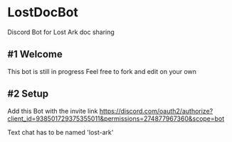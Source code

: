 # LostDocBot
Discord Bot for Lost Ark doc sharing

## #1 Welcome
This bot is still in progress
Feel free to fork and edit on your own

## #2 Setup
Add this Bot with the invite link
https://discord.com/oauth2/authorize?client_id=938501729375355011&permissions=274877967360&scope=bot

Text chat has to be named 'lost-ark'
